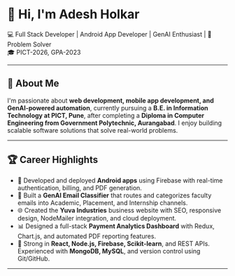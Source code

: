 # 👋 Hi, I'm Adesh Holkar

💻 Full Stack Developer | Android App Developer | GenAI Enthusiast | 🚀 Problem Solver  
🎓 PICT-2026, GPA-2023

---

## 👀 About Me

I'm passionate about **web development, mobile app development, and GenAI-powered automation**, currently pursuing a **B.E. in Information Technology at PICT, Pune**, after completing a **Diploma in Computer Engineering from Government Polytechnic, Aurangabad**. I enjoy building scalable software solutions that solve real-world problems.

---

## 🏆 Career Highlights

- 📱 Developed and deployed **Android apps** using Firebase with real-time authentication, billing, and PDF generation.
- 📧 Built a **GenAI Email Classifier** that routes and categorizes faculty emails into Academic, Placement, and Internship channels.
- 🌐 Created the **Yuva Industries** business website with SEO, responsive design, NodeMailer integration, and cloud deployment.
- 📊 Designed a full-stack **Payment Analytics Dashboard** with Redux, Chart.js, and automated PDF reporting features.
- 🔧 Strong in **React, Node.js, Firebase, Scikit-learn**, and REST APIs. Experienced with **MongoDB, MySQL**, and version control using Git/GitHub.

---
